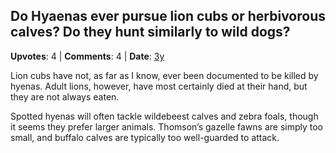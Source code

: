 ## Do Hyaenas ever pursue lion cubs or herbivorous calves? Do they hunt similarly to wild dogs?
    
**Upvotes**: 4 | **Comments**: 4 | **Date**: [3y](https://www.quora.com/Do-Hyaenas-ever-pursue-lion-cubs-or-herbivorous-calves-Do-they-hunt-similarly-to-wild-dogs/answer/Gary-Meaney)

Lion cubs have not, as far as I know, ever been documented to be killed by hyenas. Adult lions, however, have most certainly died at their hand, but they are not always eaten.

Spotted hyenas will often tackle wildebeest calves and zebra foals, though it seems they prefer larger animals. Thomson’s gazelle fawns are simply too small, and buffalo calves are typically too well-guarded to attack.

